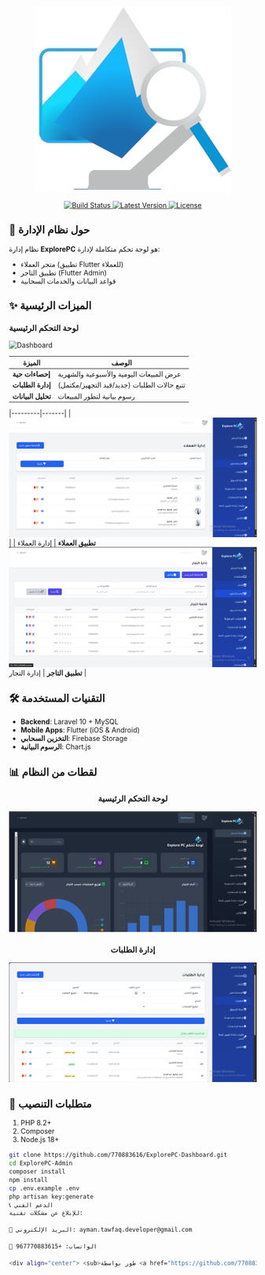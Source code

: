 <p align="center">
  <a href="https://github.com/770883616/ExplorePC-Dashboard.git" target="_blank">
    <img src="images/Explore.jpg" width="400" alt="ExplorePC Admin Logo">
  </a>
</p>

<p align="center">
  <a href="https://github.com/770883616/ExplorePC-Dashboard.git/actions">
    <img src="https://github.com/770883616/ExplorePC-Dashboard.git/workflows/CI/CD/badge.svg" alt="Build Status">
  </a>
  <a href="https://packagist.org/packages/explorepc/admin">
    <img src="https://img.shields.io/packagist/v/explorepc/admin" alt="Latest Version">
  </a>
  <a href="https://opensource.org/licenses/MIT">
    <img src="https://img.shields.io/badge/license-MIT-blue.svg" alt="License">
  </a>
</p>

## 🚀 حول نظام الإدارة

نظام إدارة **ExplorePC** هو لوحة تحكم متكاملة لإدارة:
- متجر العملاء (تطبيق Flutter للعملاء)
- تطبيق التاجر (Flutter Admin)
- قواعد البيانات والخدمات السحابية

## ✨ الميزات الرئيسية

### لوحة التحكم الرئيسية
![Dashboard](images/Home.pngg)

| الميزة | الوصف |
|--------|-------|
| **إحصاءات حية** | عرض المبيعات اليومية والأسبوعية والشهرية |
| **إدارة الطلبات** | تتبع حالات الطلبات (جديد/قيد التجهيز/مكتمل) |
| **تحليل البيانات** | رسوم بيانية لتطور المبيعات |


|---------|-------|
| ![Admin](images/user.png) **تطبيق العملاء** |   إدارة العملاء |
| ![Admin](images/m.png) **تطبيق التاجر** | إدارة  التجار |

## 🛠️ التقنيات المستخدمة
- **Backend**: Laravel 10 + MySQL
- **Mobile Apps**: Flutter (iOS & Android)
- **التخزين السحابي**: Firebase Storage
- **الرسوم البيانية**: Chart.js

## 📊 لقطات من النظام

<div align="center">
  <h3>لوحة التحكم الرئيسية</h3>
  <img src="images/homel.png" width="800" alt="ExplorePC Dashboard">
  
  <h3>إدارة الطلبات</h3>
  <img src="images/order.png" width="800" alt="Orders Management">
</div>

## 🔧 متطلبات التنصيب
1. PHP 8.2+
2. Composer
3. Node.js 18+

```bash
git clone https://github.com/770883616/ExplorePC-Dashboard.git
cd ExplorePC-Admin
composer install
npm install
cp .env.example .env
php artisan key:generate
📞 الدعم الفني
للإبلاغ عن مشكلات تقنية:

📧 البريد الإلكتروني: ayman.tawfaq.developer@gmail.com

📱 الواتساب: +967770883615

<div align="center"> <sub>طور بواسطة <a href="https://github.com/770883616">AYMAN TAWFAQ</a> © 2023</sub> </div> ```